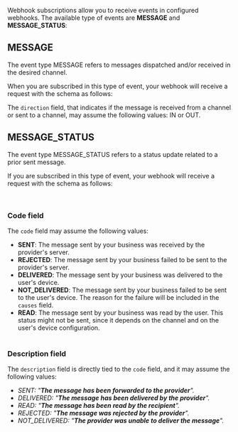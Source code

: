 Webhook subscriptions allow you to receive events in configured webhooks. The available type of events are **MESSAGE** and **MESSAGE_STATUS**:

## MESSAGE

The event type MESSAGE refers to messages dispatched and/or received in the desired channel.

When you are subscribed in this type of event, your webhook will receive a request with the schema as follows:

<SchemaDefinition schemaRef="#/components/schemas/events.message-event" />

The <code>direction</code> field, that indicates if the message is received from a channel or sent to a channel, may assume the following values: IN or OUT.

## MESSAGE_STATUS

The event type MESSAGE_STATUS refers to a status update related to a prior sent message.

If you are subscribed in this type of event, your webhook will receive a request with the schema as follows:

<SchemaDefinition schemaRef="#/components/schemas/events.message-status-event" />
<br>

### Code field
The <code>code</code> field may assume the following values:
* **SENT**: The message sent by your business was received by the provider's server.
* **REJECTED**: The message sent by your business failed to be sent to the provider's server.
* **DELIVERED**: The message sent by your business was delivered to the user's device.
* **NOT_DELIVERED**: The message sent by your business failed to be sent to the user's device. The reason for the failure will be included in the <code>causes</code> field.
* **READ**: The message sent by your business was read by the user. This status might not be sent, since it depends on the channel and on the user's device configuration.
<br><br>

### Description field
The <code>description</code> field is directly tied to the <code>code</code> field, and it may assume the following values:
* *SENT: "**The message has been forwarded to the provider**".*
* *DELIVERED: "**The message has been delivered by the provider**".*
* *READ: "**The message has been read by the recipient**".*
* *REJECTED: "**The message was rejected by the provider**".*
* *NOT_DELIVERED: "**The provider was unable to deliver the message**".*
